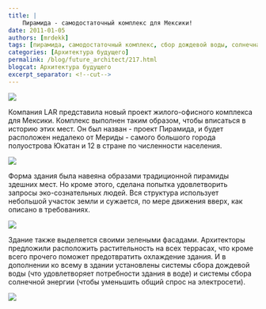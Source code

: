 ```yaml
---
title: |
    Пирамида - самодостаточный комплекс для Мексики!
date: 2011-01-05
authors: [mrdekk]
tags: [пирамида, самодостаточный комплекс, сбор дождевой воды, солнечная энергия]
categories: [Архитектура будущего]
permalink: /blog/future_architect/217.html
blogcat: Архитектура будущего
excerpt_separator: <!--cut-->
---
```



![](http://itw66.ru/uploads/images/00/00/01/2011/01/05/dffef2.jpg)


Компания LAR представила новый проект жилого-офисного комплекса для Мексики. Комплекс выполнен таким образом, чтобы вписаться в историю этих мест. Он был назван - проект Пирамида, и будет расположен недалеко от Мериды - самого большого города полуострова Юкатан и 12 в стране по численности населения.


<!--cut-->



![](http://itw66.ru/uploads/images/00/00/01/2011/01/05/aa8133.jpg)


Форма здания была навеяна образами традиционной пирамиды здешних мест. Но кроме этого, сделана попытка удовлетворить запросы эко-сознательных людей. Вся структура использует небольшой участок земли и сужается, по мере движения вверх, как описано в требованиях.


![](http://itw66.ru/uploads/images/00/00/01/2011/01/05/2cc83d.jpg)


Здание также выделяется своими зелеными фасадами. Архитекторы предложили расположить растительность на всех террасах, что кроме всего прочего поможет предотвратить охлаждение здания. И в дополнении ко всему в здании установлены системы сбора дождевой воды (что удовлетворяет потребности здания в воде) и системы сбора солнечной энергии (чтобы уменьшить общий спрос на электросети).


![](http://itw66.ru/uploads/images/00/00/01/2011/01/05/e25f88.jpg)

